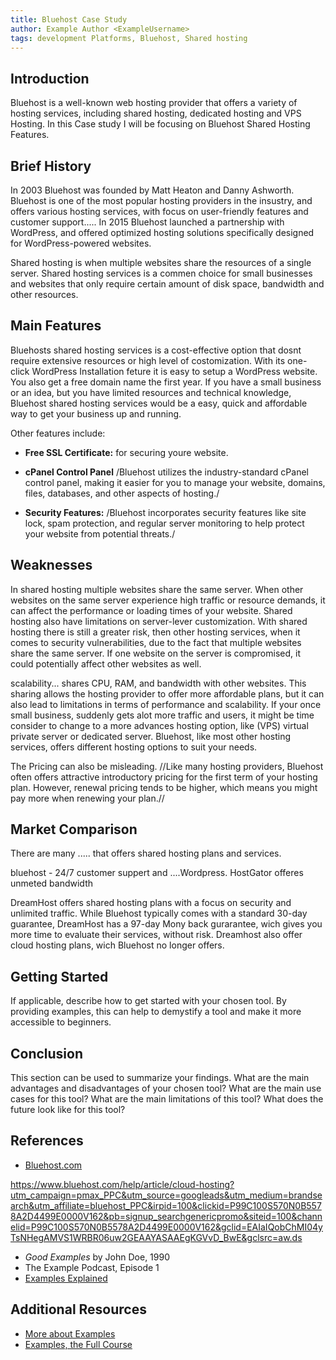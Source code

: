 ```yaml
---
title: Bluehost Case Study
author: Example Author <ExampleUsername>
tags: development Platforms, Bluehost, Shared hosting 
---
```


## Introduction

Bluehost is a well-known web hosting provider that offers a variety of hosting services, including shared hosting, dedicated hosting and VPS Hosting. In this Case study I will be focusing on Bluehost Shared Hosting Features. 

## Brief History

In 2003 Bluehost was founded by Matt Heaton and Danny Ashworth. Bluehost is one of the most popular hosting providers in the insustry, and offers various hosting services, with focus on user-friendly features and customer support..... In 2015 Bluehost launched a partnership with WordPress, and offered optimized hosting solutions specifically designed for WordPress-powered websites.

Shared hosting is when multiple websites share the resources of a single server. Shared hosting services is a commen choice for small businesses and websites that only require certain amount of disk space, bandwidth and other resources. 


## Main Features

Bluehosts shared hosting services is a cost-effective option that dosnt require extensive resources or high level of costomization. With its one-click WordPress Installation feture it is easy to setup a WordPress website. You also get a free domain name the first year. If you have a small business or an idea, but you have limited resources and technical knowledge, Bluehost shared hosting services would be a easy, quick and affordable way to get your business up and running.

Other features include: 
- **Free SSL Certificate:** for securing youre website. 

- **cPanel Control Panel** /Bluehost utilizes the industry-standard cPanel control panel, making it easier for you to manage your website, domains, files, databases, and other aspects of hosting./
- **Security Features:**  /Bluehost incorporates security features like site lock, spam protection, and regular server monitoring to help protect your website from potential threats./



## Weaknesses
In shared hosting multiple websites share the same server. When other websites on the same server experience high traffic or resource demands, it can affect the performance or loading times of your website. Shared hosting also have limitations on server-lever customization. With shared hosting there is still a greater risk, then other hosting services, when it comes to security vulnerabilities, due to the fact that multiple websites share the same server. If one website on the server is compromised, it could potentially affect other websites as well.

scalability...
shares CPU, RAM, and bandwidth with other websites.
This sharing allows the hosting provider to offer more affordable plans, but it can also lead to limitations in terms of performance and scalability.
If your once small business, suddenly gets alot more traffic and users, it might be time consider to change to a more advances hosting option, like (VPS) virtual private server or dedicated server. Bluehost, like most other hosting services, offers different hosting options to suit your needs.  

The Pricing can also be misleading. //Like many hosting providers, Bluehost often offers attractive introductory pricing for the first term of your hosting plan. However, renewal pricing tends to be higher, which means you might pay more when renewing your plan.//

## Market Comparison

There are many ..... that offers shared hosting plans and services. 

bluehost - 24/7 customer suppert and ....Wordpress.
HostGator offeres unmeted bandwidth 


DreamHost offers shared hosting plans with a focus on security and unlimited traffic. While Bluehost typically comes with a standard 30-day guarantee, DreamHost has a 97-day Mony back gurarantee, wich gives you more time to evaluate their services, without risk. Dreamhost also offer cloud hosting plans, wich Bluehost no longer offers. 


## Getting Started

If applicable, describe how to get started with your chosen tool. By providing examples, this can help to demystify a tool and make it more accessible to beginners.

## Conclusion

This section can be used to summarize your findings. What are the main advantages and disadvantages of your chosen tool? What are the main use cases for this tool? What are the main limitations of this tool? What does the future look like for this tool?

## References

- [Bluehost.com](https://www.bluehost.com)

https://www.bluehost.com/help/article/cloud-hosting?utm_campaign=pmax_PPC&utm_source=googleads&utm_medium=brandsearch&utm_affiliate=bluehost_PPC&irpid=100&clickid=P99C100S570N0B5578A2D4499E0000V162&pb=signup_searchgenericpromo&siteid=100&channelid=P99C100S570N0B5578A2D4499E0000V162&gclid=EAIaIQobChMI04yTsNHegAMVS1WRBR06uw2GEAAYASAAEgKGVvD_BwE&gclsrc=aw.ds

- *Good Examples* by John Doe, 1990
- The Example Podcast, Episode 1
- [Examples Explained](https://youtu.be/dQw4w9WgXcQ)

## Additional Resources

- [More about Examples](https://example.com)
- [Examples, the Full Course](https://youtu.be/dQw4w9WgXcQ)